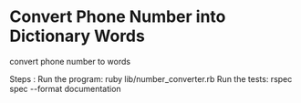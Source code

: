 # Convert Phone Number into Dictionary Words
convert phone number to words

Steps :
Run the program: ruby lib/number_converter.rb
Run the tests: rspec spec --format documentation
